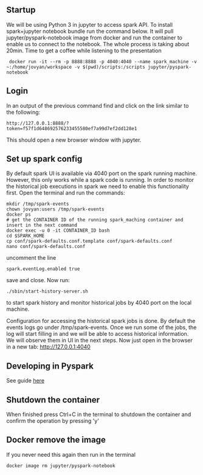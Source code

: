 
## Startup
We will be using Python 3 in jupyter to access spark API.
To install spark+jupyter notebook bundle run the command below. It will pull
jupyter/pyspark-notebook image from docker and run the container to enable
us to connect to the notebook. The whole process is taking about 20min. 
Time to get a coffee while listening to the presentation
```
 docker run -it --rm -p 8888:8888 -p 4040:4040 --name spark_machine -v ~:/home/jovyan/workspace -v $(pwd)/scripts:/scripts jupyter/pyspark-notebook
```

## Login 
In an output of the previous command find and click on the link similar to the following:
```
http://127.0.0.1:8888/?token=f57f1d648692576233455580ef7a99d7ef2dd128e1
```
This should open a new browser window with jupyter.

## Set up spark config
By default spark UI is available via 4040 port on the spark running machine.
However, this only works while a spark code is running.
In order to monitor the historical job executions in spark we need to enable this functionality first.
Open the terminal and run the commands:
```
mkdir /tmp/spark-events
chown jovyan:users /tmp/spark-events
docker ps
# get the CONTAINER ID of the running spark_maching container and insert in the next command
docker exec -u 0 -it CONTAINER_ID bash 
cd $SPARK_HOME
cp conf/spark-defaults.conf.template conf/spark-defaults.conf
nano conf/spark-defaults.conf         
```
uncomment the line 
```
spark.eventLog.enabled true
```
save and close. Now run:
 ```
./sbin/start-history-server.sh 
```
to start spark history and monitor historical jobs by 4040 port on the local machine.

Configuration for accessing the historical spark jobs is done.
By default the events logs go under /tmp/spark-events. Once we run some of the jobs, the log will start filling in 
and we will be able to access historical information. We will observe them in UI in the next steps.
Now just open in the browser in a new tab:
http://127.0.0.1:4040

## Developing in Pyspark
See guide [here](scripts/README.md)

## Shutdown the container
When finished press Ctrl+C in the terminal to shutdown the container and confirm the operation by pressing 'y'

## Docker remove the image
If you never need this again then run in the terminal
```
docker image rm jupyter/pyspark-notebook 
```
